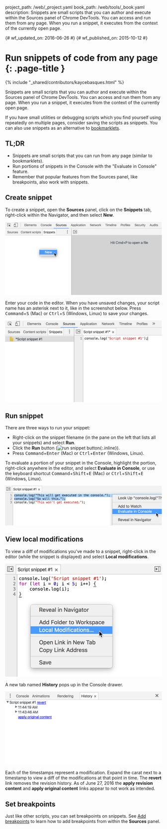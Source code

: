 project_path: /web/_project.yaml
book_path: /web/tools/_book.yaml
description: Snippets are small scripts that you can author and execute within the Sources panel of Chrome DevTools. You can access and run them from any page. When you run a snippet, it executes from the context of the currently open page.

{# wf_updated_on: 2016-06-26 #}
{# wf_published_on: 2015-10-12 #}

# Run snippets of code from any page {: .page-title }

{% include "_shared/contributors/kaycebasques.html" %}

Snippets are small scripts that you can author and execute 
within the Sources panel of Chrome DevTools. You can access and run them 
from any page. When you run a snippet, it executes from the context of the 
currently open page.

If you have small utilities or debugging scripts which you find yourself 
using repeatedly on multiple pages, consider saving the scripts as snippets. 
You can also use snippets as an alternative to 
[bookmarklets](https://en.wikipedia.org/wiki/Bookmarklet).


## TL;DR
- Snippets are small scripts that you can run from any page (similar to bookmarklets).
- Run portions of snippets in the Console with the "Evaluate in Console" feature.
- Remember that popular features from the Sources panel, like breakpoints, also work with snippets.


## Create snippet

To create a snippet, open the **Sources** panel, click on the **Snippets** tab,
right-click within the Navigator, and then select **New**.

![create snippet](imgs/create-snippet.png)

Enter your code in the editor. When you have unsaved changes, your script
name has an asterisk next to it, like in the screenshot below. 
Press <kbd>Command</kbd>+<kbd>S</kbd> (Mac) or <kbd>Ctrl</kbd>+<kbd>S</kbd>
(Windows, Linux) to save your changes. 

![unsaved snippet](imgs/unsaved-snippet.png)

## Run snippet

There are three ways to run your snippet: 

* Right-click on the snippet filename (in the pane on the left that lists
  all your snippets) and select **Run**.
* Click the **Run** button (![run snippet 
  button](imgs/run.png){:.inline}).
* Press <kbd>Command</kbd>+<kbd>Enter</kbd> (Mac) or 
  <kbd>Ctrl</kbd>+<kbd>Enter</kbd> (Windows, Linux).

To evaluate a portion of your snippet in the Console, highlight the 
portion, right-click anywhere in the editor, and select **Evaluate in 
Console**, or use the keyboard shortcut 
<kbd>Command</kbd>+<kbd>Shift</kbd>+<kbd>E</kbd> (Mac) or
<kbd>Ctrl</kbd>+<kbd>Shift</kbd>+<kbd>E</kbd> (Windows, Linux).

![evaluate in console](imgs/evaluate-in-console.png)

## View local modifications

<!-- TODO apply revision content doesn't really work... -->

To view a diff of modifications you've made to a snippet, right-click in 
the editor (while the snippet is displayed) and select **Local modifications**.

![local modifications](imgs/local-modifications.png)

A new tab named **History** pops up in the Console drawer.

![snippet history](imgs/snippet-history.png)

Each of the timestamps represent a modification. Expand the carat next to
a timestamp to view a diff of the modifications at that point in time.
The **revert** link removes the revision history. As of June 27, 2016 the
**apply revision content** and **apply original content** links appear
to not work as intended.

## Set breakpoints

Just like other scripts, you can set breakpoints on snippets. See
[Add breakpoints](/web/tools/chrome-devtools/debug/breakpoints/add-breakpoints)
to learn how to add breakpoints from within the **Sources** panel.
